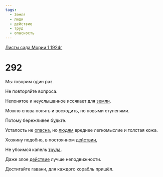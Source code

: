 ```yaml
---
tags:
  - Земля
  - люди
  - действие
  - труд
  - опасность
---
```


[Листы сада Мории 1 1924г](/agni/1924)

# 292
Мы говорим один раз.   

Не повторяйте вопроса.   

Непонятое и неуслышанное иссякает для [земли](/tag/#Земля).   

Можно снова понять и восходить, но новыми ступенями.   

Потому бережливее будьте.   

Усталость не [опасна](/tag/#опасность), но [людям](/tag/#люди) вреднее легкомыслие и толстая кожа.   

Хозяину подобно, в постоянном [действии](/tag/#[действие](/tag/#действие)),   

Не убоимся капель [труда](/tag/#труд).   

Даже злое [действие](/tag/#действие) лучше неподвижности.   

Достигайте гавани, для каждого корабль пришёл.   

